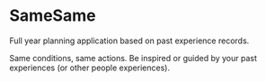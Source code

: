SameSame
====

Full year planning application based on past experience records.

Same conditions, same actions. Be inspired or guided by your past experiences (or other people experiences).
